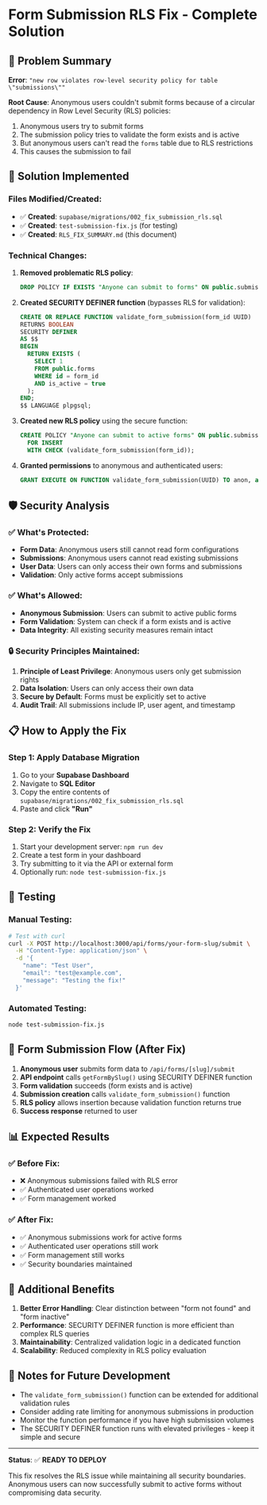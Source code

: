 # Form Submission RLS Fix - Complete Solution

## 🚨 Problem Summary

**Error**: `"new row violates row-level security policy for table \"submissions\""`

**Root Cause**: Anonymous users couldn't submit forms because of a circular dependency in Row Level Security (RLS) policies:

1. Anonymous users try to submit forms
2. The submission policy tries to validate the form exists and is active
3. But anonymous users can't read the `forms` table due to RLS restrictions
4. This causes the submission to fail

## 🔧 Solution Implemented

### Files Modified/Created:
- ✅ **Created**: `supabase/migrations/002_fix_submission_rls.sql`
- ✅ **Created**: `test-submission-fix.js` (for testing)
- ✅ **Created**: `RLS_FIX_SUMMARY.md` (this document)

### Technical Changes:

1. **Removed problematic RLS policy**:
   ```sql
   DROP POLICY IF EXISTS "Anyone can submit to forms" ON public.submissions;
   ```

2. **Created SECURITY DEFINER function** (bypasses RLS for validation):
   ```sql
   CREATE OR REPLACE FUNCTION validate_form_submission(form_id UUID)
   RETURNS BOOLEAN
   SECURITY DEFINER
   AS $$
   BEGIN
     RETURN EXISTS (
       SELECT 1 
       FROM public.forms 
       WHERE id = form_id 
       AND is_active = true
     );
   END;
   $$ LANGUAGE plpgsql;
   ```

3. **Created new RLS policy** using the secure function:
   ```sql
   CREATE POLICY "Anyone can submit to active forms" ON public.submissions
     FOR INSERT 
     WITH CHECK (validate_form_submission(form_id));
   ```

4. **Granted permissions** to anonymous and authenticated users:
   ```sql
   GRANT EXECUTE ON FUNCTION validate_form_submission(UUID) TO anon, authenticated;
   ```

## 🛡️ Security Analysis

### ✅ What's Protected:
- **Form Data**: Anonymous users still cannot read form configurations
- **Submissions**: Anonymous users cannot read existing submissions
- **User Data**: Users can only access their own forms and submissions
- **Validation**: Only active forms accept submissions

### ✅ What's Allowed:
- **Anonymous Submission**: Users can submit to active public forms
- **Form Validation**: System can check if a form exists and is active
- **Data Integrity**: All existing security measures remain intact

### 🔒 Security Principles Maintained:
1. **Principle of Least Privilege**: Anonymous users only get submission rights
2. **Data Isolation**: Users can only access their own data
3. **Secure by Default**: Forms must be explicitly set to active
4. **Audit Trail**: All submissions include IP, user agent, and timestamp

## 📋 How to Apply the Fix

### Step 1: Apply Database Migration
1. Go to your **Supabase Dashboard**
2. Navigate to **SQL Editor**
3. Copy the entire contents of `supabase/migrations/002_fix_submission_rls.sql`
4. Paste and click **"Run"**

### Step 2: Verify the Fix
1. Start your development server: `npm run dev`
2. Create a test form in your dashboard
3. Try submitting to it via the API or external form
4. Optionally run: `node test-submission-fix.js`

## 🧪 Testing

### Manual Testing:
```bash
# Test with curl
curl -X POST http://localhost:3000/api/forms/your-form-slug/submit \
  -H "Content-Type: application/json" \
  -d '{
    "name": "Test User",
    "email": "test@example.com", 
    "message": "Testing the fix!"
  }'
```

### Automated Testing:
```bash
node test-submission-fix.js
```

## 🔄 Form Submission Flow (After Fix)

1. **Anonymous user** submits form data to `/api/forms/[slug]/submit`
2. **API endpoint** calls `getFormBySlug()` using SECURITY DEFINER function
3. **Form validation** succeeds (form exists and is active)
4. **Submission creation** calls `validate_form_submission()` function
5. **RLS policy** allows insertion because validation function returns true
6. **Success response** returned to user

## 📊 Expected Results

### ✅ Before Fix:
- ❌ Anonymous submissions failed with RLS error
- ✅ Authenticated user operations worked
- ✅ Form management worked

### ✅ After Fix:
- ✅ Anonymous submissions work for active forms
- ✅ Authenticated user operations still work
- ✅ Form management still works
- ✅ Security boundaries maintained

## 🚀 Additional Benefits

1. **Better Error Handling**: Clear distinction between "form not found" and "form inactive"
2. **Performance**: SECURITY DEFINER function is more efficient than complex RLS queries
3. **Maintainability**: Centralized validation logic in a dedicated function
4. **Scalability**: Reduced complexity in RLS policy evaluation

## 📝 Notes for Future Development

- The `validate_form_submission()` function can be extended for additional validation rules
- Consider adding rate limiting for anonymous submissions in production
- Monitor the function performance if you have high submission volumes
- The SECURITY DEFINER function runs with elevated privileges - keep it simple and secure

---

**Status**: ✅ **READY TO DEPLOY**

This fix resolves the RLS issue while maintaining all security boundaries. Anonymous users can now successfully submit to active forms without compromising data security. 